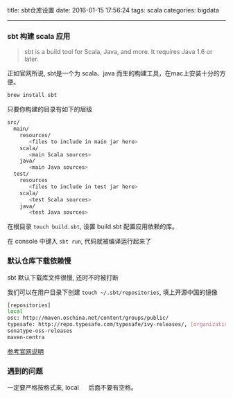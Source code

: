 title: sbt仓库设置
date: 2016-01-15 17:56:24
tags: scala
categories: bigdata

---

### sbt 构建 scala 应用

> sbt is a build tool for Scala, Java, and more. It requires Java 1.6 or later.

正如官网所说, sbt是一个为 scala、java 而生的构建工具，在mac上安装十分的方便。

<!--more-->

```bash
brew install sbt
```


只要你构建的目录有如下的层级

```bash
src/
  main/
    resources/
       <files to include in main jar here>
    scala/
       <main Scala sources>
    java/
       <main Java sources>
  test/
    resources
       <files to include in test jar here>
    scala/
       <test Scala sources>
    java/
       <test Java sources>
```

在根目录 `touch build.sbt`, 设置 build.sbt 配置应用依赖的库。

在 console 中键入 `sbt run`, 代码就被编译运行起来了

### 默认仓库下载依赖慢

sbt 默认下载库文件很慢, 还时不时被打断

我们可以在用户目录下创建  `touch ~/.sbt/repositories`, 填上开源中国的镜像

```bash
[repositories]
local
osc: http://maven.oschina.net/content/groups/public/
typesafe: http://repo.typesafe.com/typesafe/ivy-releases/, [organization]/[module]/(scala_[scalaVersion]/)(sbt_[sbtVersion]/)[revision]/[type]s/[artifact](-[classifier]).[ext], bootOnly
sonatype-oss-releases
maven-centra
```

[参考官网说明](http://www.scala-sbt.org/0.13.2/docs/Detailed-Topics/Library-Management.html#override-all-resolvers-for-all-builds)

### 遇到的问题
一定要严格按格式来, local `  ` 后面不要有空格。